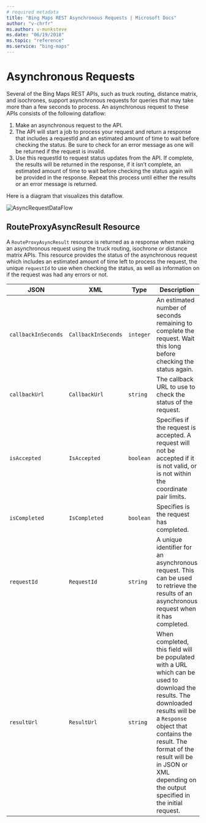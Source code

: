 ```yaml
---
# required metadata
title: "Bing Maps REST Asynchronous Requests | Microsoft Docs"
author: "v-chrfr"
ms.author: v-munksteve
ms.date: "06/19/2018"
ms.topic: "reference"
ms.service: "bing-maps"
---
```

# Asynchronous Requests

Several of the Bing Maps REST APIs, such as truck routing, distance matrix, and isochrones, support asynchronous requests for queries that may take more than a few seconds to process. An asynchronous request to these APIs consists of the following dataflow:

1. Make an asynchronous request to the API.
2. The API will start a job to process your request and return a response that includes a requestId and an estimated amount of time to wait before checking the status. Be sure to check for an error message as one will be returned if the request is invalid.
3. Use this requestId to request status updates from the API. If complete, the results will be returned in the response, if it isn’t complete, an estimated amount of time to wait before checking the status again will be provided in the response. Repeat this process until either the results or an error message is returned.

Here is a diagram that visualizes this dataflow.

![AsyncRequestDataFlow](../media/bmrest-asyncrequestdataflow.png)

## RouteProxyAsyncResult Resource

A `RouteProxyAsyncResult` resource is returned as a response when making an asynchronous request using the truck routing, isochrone or distance matrix APIs. This resource provides the status of the asynchronous request which includes an estimated amount of time left to process the request, the unique `requestId` to use when checking the status, as well as information on if the request was had any errors or not.

| JSON              | XML               | Type    | Description   |
|-------------------|-------------------|---------|---------------|
| `callbackInSeconds` | `CallbackInSeconds` | `integer` | An estimated number of seconds remaining to complete the request. Wait this long before checking the status again. |
| `callbackUrl`       | `CallbackUrl`       | `string`  | The callback URL to use to check the status of the request. |
| `isAccepted`        | `IsAccepted`        | `boolean` | Specifies if the request is accepted. A request will not be accepted if it is not valid, or is not within the coordinate pair limits. |
| `isCompleted`       | `IsCompleted`       | `boolean` | Specifies is the request has completed. |
| `requestId`         | `RequestId`         | `string`  | A unique identifier for an asynchronous request. This can be used to retrieve the results of an asynchronous request when it has completed. |
| `resultUrl`         | `ResultUrl`         | `string` | When completed, this field will be populated with a URL which can be used to download the results. The downloaded results will be a `Response` object that contains the result. The format of the result will be in JSON or XML depending on the output specified in the initial request. |